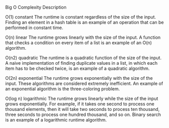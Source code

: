 Big O
Complexity
Description

O(1)
constant
The runtime is constant regardless of the size of the input. Finding an element in a hash table is an example of an operation that can be performed in constant time.

O(n)
linear
The runtime grows linearly with the size of the input. A function that checks a condition on every item of a list is an example of an O(n) algorithm.

O(n2)
quadratic
The runtime is a quadratic function of the size of the input. A naive implementation of finding duplicate values in a list, in which each item has to be checked twice, is an example of a quadratic algorithm.

O(2n)
exponential
The runtime grows exponentially with the size of the input. These algorithms are considered extremely inefficient. An example of an exponential algorithm is the three-coloring problem.

O(log n)
logarithmic
The runtime grows linearly while the size of the input grows exponentially. For example, if it takes one second to process one thousand elements, then it will take two seconds to process ten thousand, three seconds to process one hundred thousand, and so on. Binary search is an example of a logarithmic runtime algorithm.
